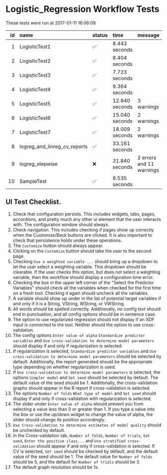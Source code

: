 # Logistic_Regression Workflow Tests



These tests were run at 2017-01-11 16:06:08



| id|name                         |status   |time           |message                  |
|--:|:----------------------------|:--------|:--------------|:------------------------|
|  1|LogisticTest1                |&#9989;  |8.443 seconds  |                         |
|  2|LogisticTest2                |&#9989;  |8.404 seconds  |                         |
|  3|LogisticTest3                |&#9989;  |7.723 seconds  |                         |
|  4|LogisticTest4                |&#9989;  |9.364 seconds  |                         |
|  5|LogisticTest5                |&#9989;  |12.940 seconds |3 warnings               |
|  6|LogisticTest6                |&#9989;  |15.040 seconds |2 warnings               |
|  7|LogisticTest7                |&#9989;  |18.009 seconds |2 warnings               |
|  8|logreg_and_linreg_cv_reports |&#9989;  |33.161 seconds |                         |
|  9|logreg_stepwise              |&#x274C; |31.840 seconds |2 errors and 11 warnings |
| 10|SampleTest                   |&#9989;  |8.535 seconds  |                         |


## UI Test Checklist.


1. Check that configuration persists. This includes widgets, tabs, pages, accordions, and pretty much any other ui element that the user interacts with. The configuration window should always.
2. Check navigation. This includes checking if pages show up correctly when the Customize/Back buttons are clicked. It is also important to check that persistence holds under these operations.
3. The `Customize` button should always appear.
4. Clicking on the `Customize` button should take the user to the second page.
5. Checking `Use a weighted variable ...` should bring up a dropdown to let the user select a weighting variable. This dropdown should be clearable. If the user checks this option, but does not select a weighting variable, then the workflow should display a configuration time error.
6. Checking the box in the upper left corner of the "Select the Predictor Variables" should check all the variables when checked for the first time on a fresh tool. Checking it again should uncheck all the variables.
7. A variable should show up under in the list of potential target variables if and only if it is a String, VString, WString, or VWString.
8. All words should be spelled correctly. Additionally, no config text should end in punctuation, and all config options should be in sentence case.
9. The option to use regularized regression should not display if an XDF input is connected to the tool. Neither should the option to use cross-validation.
10. The config options `Enter value of alpha` `Standardize predictor variables` and `Use cross-validation to determine model parameters` should display if and only if regularization is selected.
11. If regularization is selected, `Standardize predictor variables` and `Use cross-validation to determine model parameters` should be selected by default. Additionally, the report generated should be the appropriate type depending on whether regularization is used.
12. If `Use cross-validation to determine model parameters` is selected, the options `Simpler model` and `Set seed` should be selected by default. The default value of the seed should be 1. Additionally, the cross-validation graphs should appear in the R report if cross-validation is selected.
13. The options `Number of folds` `What type of model` and `Set seed` should display if and only if cross-validation with regularization is selected.
14. The slider under `Enter value of alpha` should prevent you from selecting a value less than 0 or greater than 1. If you type a value into the box or use the up/down widget to change the value of alpha, the slider should change its position accordingly.
15. `Use Cross-validation to determine estimates of model quality` should be unchecked by default. 
16. In the Cross-validation tab, `Number of folds`, `Number of trials`, `Set seed`, `Enter the positive class...` and `Use stratified cross-validation` should appear if and only if cross-validation is selected. If CV is selected, `Set seed` should be checked by default, and the default value of the seed should be 1. The default value for `Number of folds` should be 5, and the default for `Number of trials` should be 3.
17. The default graph resolution should be 1x.
